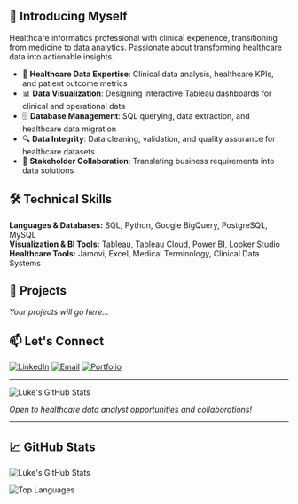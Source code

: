 ## 👋 Introducing Myself

Healthcare informatics professional with clinical experience, transitioning from medicine to data analytics. Passionate about transforming healthcare data into actionable insights.

- 🏥 **Healthcare Data Expertise**: Clinical data analysis, healthcare KPIs, and patient outcome metrics
- 📊 **Data Visualization**: Designing interactive Tableau dashboards for clinical and operational data
- 🗄️ **Database Management**: SQL querying, data extraction, and healthcare data migration
- 🔍 **Data Integrity**: Data cleaning, validation, and quality assurance for healthcare datasets
- 🤝 **Stakeholder Collaboration**: Translating business requirements into data solutions

## 🛠️ Technical Skills

**Languages & Databases:** SQL, Python, Google BigQuery, PostgreSQL, MySQL  
**Visualization & BI Tools:** Tableau, Tableau Cloud, Power BI, Looker Studio  
**Healthcare Tools:** Jamovi, Excel, Medical Terminology, Clinical Data Systems

## 📂 Projects

*Your projects will go here...*

## 📫 Let's Connect

[![LinkedIn](https://img.shields.io/badge/LinkedIn-Connect-blue?logo=linkedin)](https://www.linkedin.com/in/luke-ren/)
[![Email](https://img.shields.io/badge/Email-Contact%20Me-red?logo=gmail)](mailto:lukeren96@outlook.com)
[![Portfolio](https://img.shields.io/badge/Portfolio-View%20Work-green?logo=github)](https://github.com/yourusername)

---

![Luke's GitHub Stats](https://github-readme-stats.vercel.app/api?username=yourusername&show_icons=true&hide_border=true&theme=default)

*Open to healthcare data analyst opportunities and collaborations!*

---

## 📈 GitHub Stats

![Luke's GitHub Stats](https://github-readme-stats.vercel.app/api?username=yourusername&show_icons=true&hide_border=true&theme=default)

![Top Languages](https://github-readme-stats.vercel.app/api/top-langs/?username=yourusername&layout=compact&hide_border=true&theme=default)
